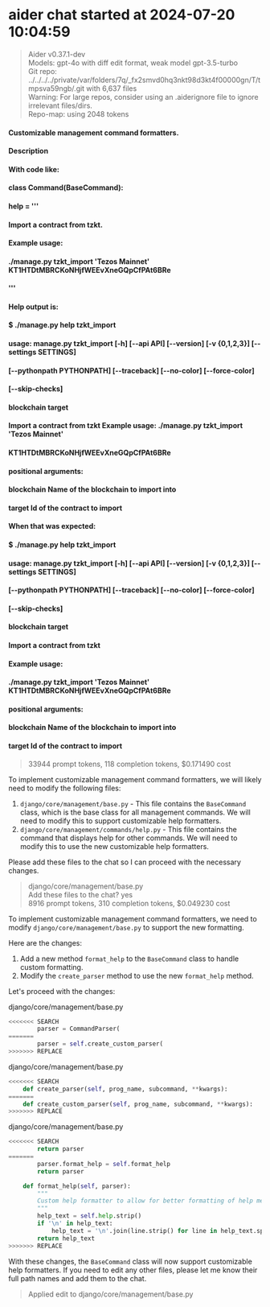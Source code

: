 
# aider chat started at 2024-07-20 10:04:59

> Aider v0.37.1-dev  
> Models: gpt-4o with diff edit format, weak model gpt-3.5-turbo  
> Git repo: ../../../../private/var/folders/7q/_fx2smvd0hq3nkt98d3kt4f00000gn/T/tmpsva59ngb/.git with 6,637 files  
> Warning: For large repos, consider using an .aiderignore file to ignore irrelevant files/dirs.  
> Repo-map: using 2048 tokens  

#### Customizable management command formatters.  
#### Description  
#### 	  
#### With code like:  
#### class Command(BaseCommand):  
#### 	help = '''  
#### 	Import a contract from tzkt.  
#### 	Example usage:  
#### 		./manage.py tzkt_import 'Tezos Mainnet' KT1HTDtMBRCKoNHjfWEEvXneGQpCfPAt6BRe  
#### 	'''  
#### Help output is:  
#### $ ./manage.py help tzkt_import  
#### usage: manage.py tzkt_import [-h] [--api API] [--version] [-v {0,1,2,3}] [--settings SETTINGS]  
#### 							 [--pythonpath PYTHONPATH] [--traceback] [--no-color] [--force-color]  
#### 							 [--skip-checks]  
#### 							 blockchain target  
#### Import a contract from tzkt Example usage: ./manage.py tzkt_import 'Tezos Mainnet'  
#### KT1HTDtMBRCKoNHjfWEEvXneGQpCfPAt6BRe  
#### positional arguments:  
####  blockchain			Name of the blockchain to import into  
####  target				Id of the contract to import  
#### When that was expected:  
#### $ ./manage.py help tzkt_import  
#### usage: manage.py tzkt_import [-h] [--api API] [--version] [-v {0,1,2,3}] [--settings SETTINGS]  
#### 							 [--pythonpath PYTHONPATH] [--traceback] [--no-color] [--force-color]  
#### 							 [--skip-checks]  
#### 							 blockchain target  
#### Import a contract from tzkt   
#### Example usage:   
#### 	./manage.py tzkt_import 'Tezos Mainnet' KT1HTDtMBRCKoNHjfWEEvXneGQpCfPAt6BRe  
#### positional arguments:  
####  blockchain			Name of the blockchain to import into  
####  target				Id of the contract to import  
> 33944 prompt tokens, 118 completion tokens, $0.171490 cost  

To implement customizable management command formatters, we will likely need to modify the following files:

1. `django/core/management/base.py` - This file contains the `BaseCommand` class, which is the base class for all management commands. We will need to modify this to support customizable help formatters.
2. `django/core/management/commands/help.py` - This file contains the command that displays help for other commands. We will need to modify this to use the new customizable help formatters.

Please add these files to the chat so I can proceed with the necessary changes.

> django/core/management/base.py  
> Add these files to the chat? yes  
> 8916 prompt tokens, 310 completion tokens, $0.049230 cost  

To implement customizable management command formatters, we need to modify `django/core/management/base.py` to support the new formatting. 

Here are the changes:

1. Add a new method `format_help` to the `BaseCommand` class to handle custom formatting.
2. Modify the `create_parser` method to use the new `format_help` method.

Let's proceed with the changes:

django/core/management/base.py
```python
<<<<<<< SEARCH
        parser = CommandParser(
=======
        parser = self.create_custom_parser(
>>>>>>> REPLACE
```

django/core/management/base.py
```python
<<<<<<< SEARCH
    def create_parser(self, prog_name, subcommand, **kwargs):
=======
    def create_custom_parser(self, prog_name, subcommand, **kwargs):
>>>>>>> REPLACE
```

django/core/management/base.py
```python
<<<<<<< SEARCH
        return parser
=======
        parser.format_help = self.format_help
        return parser

    def format_help(self, parser):
        """
        Custom help formatter to allow for better formatting of help messages.
        """
        help_text = self.help.strip()
        if '\n' in help_text:
            help_text = '\n'.join(line.strip() for line in help_text.split('\n'))
        return help_text
>>>>>>> REPLACE
```

With these changes, the `BaseCommand` class will now support customizable help formatters. If you need to edit any other files, please let me know their full path names and add them to the chat.

> Applied edit to django/core/management/base.py  
